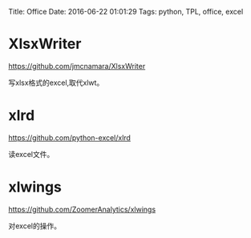 Title: Office
Date: 2016-06-22 01:01:29
Tags: python, TPL, office, excel



# XlsxWriter

<https://github.com/jmcnamara/XlsxWriter>

写xlsx格式的excel,取代xlwt。

# xlrd

<https://github.com/python-excel/xlrd>

读excel文件。

# xlwings

<https://github.com/ZoomerAnalytics/xlwings>

对excel的操作。
